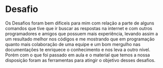 # Desafio
Os Desafios foram bem dificeis para mim  com relação a parte de alguns comandos que tive que ir buscar as respostas na internet e com outros programadores e amigos que possuem mais experiência, levando assim a um resultado melhor nos códigos e me mostrando que em programação quanto mais colaboração de uma equipe e um bom mergulho nas documentações te enriquece o conhecimento e nos leva a outro nível.
Porém com o que foi passado em aula e o material que temos a nossa disposição foram as ferramentas para atingir o objetivo desses desafios.

